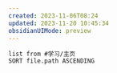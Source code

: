 ```yaml
---
created: 2023-11-06T08:24
updated: 2023-11-20 10:45:34
obsidianUIMode: preview
---
```

```dataview
list from #学习/主页
SORT file.path ASCENDING
```
